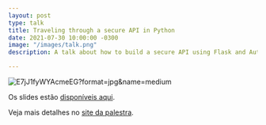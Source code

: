 ```yaml
---
layout: post
type: talk
title: Traveling through a secure API in Python
date: 2021-07-30 10:00:00 -0300
image: "/images/talk.png"
description: A talk about how to build a secure API using Flask and Auth0

---
```

![](https://pbs.twimg.com/media/E7jJ1fyWYAcmeEG?format=jpg&name=medium "E7jJ1fyWYAcmeEG?format=jpg&name=medium")

Os slides estão [disponíveis aqui](https://ep2021.europython.eu/media/conference/slides/traveling-through-a-secure-api-in-python.pdf).

Veja mais detalhes no [site da palestra](https://ep2021.europython.eu/talks/traveling-through-a-secure-api-in-python/ "https://ep2021.europython.eu/talks/traveling-through-a-secure-api-in-python/").